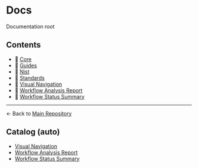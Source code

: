 # Docs

Documentation root

## Contents

- 📁 [Core](./core/)
- 📁 [Guides](./guides/)
- 📁 [Nist](./nist/)
- 📁 [Standards](./standards/)
- 📄 [Visual Navigation](./VISUAL_NAVIGATION.md)
- 📄 [Workflow Analysis Report](./WORKFLOW_ANALYSIS_REPORT.md)
- 📄 [Workflow Status Summary](./WORKFLOW_STATUS_SUMMARY.md)

---

← Back to [Main Repository](../README.md)

## Catalog (auto)

<!-- AUTO-LINKS:docs/*.md -->

- [Visual Navigation](VISUAL_NAVIGATION.md)
- [Workflow Analysis Report](WORKFLOW_ANALYSIS_REPORT.md)
- [Workflow Status Summary](WORKFLOW_STATUS_SUMMARY.md)

<!-- /AUTO-LINKS -->
